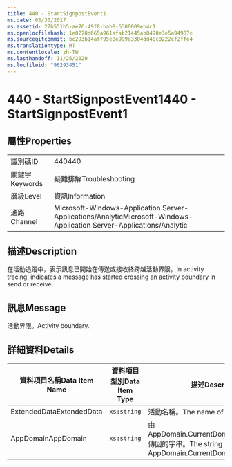 ```yaml
---
title: 440 - StartSignpostEvent1
ms.date: 03/30/2017
ms.assetid: 27b551b5-ae76-49f8-bab8-6300009eb4c1
ms.openlocfilehash: 1e0278d665a961afab21445ab8490e3e5a94987c
ms.sourcegitcommit: bc293b14af795e0e999e3304dd40c0222cf2ffe4
ms.translationtype: MT
ms.contentlocale: zh-TW
ms.lasthandoff: 11/26/2020
ms.locfileid: "96293451"
---
```

# <a name="440---startsignpostevent1"></a><span data-ttu-id="37a02-102">440 - StartSignpostEvent1</span><span class="sxs-lookup"><span data-stu-id="37a02-102">440 - StartSignpostEvent1</span></span>

## <a name="properties"></a><span data-ttu-id="37a02-103">屬性</span><span class="sxs-lookup"><span data-stu-id="37a02-103">Properties</span></span>  
  
|||  
|-|-|  
|<span data-ttu-id="37a02-104">識別碼</span><span class="sxs-lookup"><span data-stu-id="37a02-104">ID</span></span>|<span data-ttu-id="37a02-105">440</span><span class="sxs-lookup"><span data-stu-id="37a02-105">440</span></span>|  
|<span data-ttu-id="37a02-106">關鍵字</span><span class="sxs-lookup"><span data-stu-id="37a02-106">Keywords</span></span>|<span data-ttu-id="37a02-107">疑難排解</span><span class="sxs-lookup"><span data-stu-id="37a02-107">Troubleshooting</span></span>|  
|<span data-ttu-id="37a02-108">層級</span><span class="sxs-lookup"><span data-stu-id="37a02-108">Level</span></span>|<span data-ttu-id="37a02-109">資訊</span><span class="sxs-lookup"><span data-stu-id="37a02-109">Information</span></span>|  
|<span data-ttu-id="37a02-110">通路</span><span class="sxs-lookup"><span data-stu-id="37a02-110">Channel</span></span>|<span data-ttu-id="37a02-111">Microsoft-Windows-Application Server-Applications/Analytic</span><span class="sxs-lookup"><span data-stu-id="37a02-111">Microsoft-Windows-Application Server-Applications/Analytic</span></span>|  
  
## <a name="description"></a><span data-ttu-id="37a02-112">描述</span><span class="sxs-lookup"><span data-stu-id="37a02-112">Description</span></span>  

 <span data-ttu-id="37a02-113">在活動追蹤中，表示訊息已開始在傳送或接收終跨越活動界限。</span><span class="sxs-lookup"><span data-stu-id="37a02-113">In activity tracing, indicates a message has started crossing an activity boundary in send or receive.</span></span>  
  
## <a name="message"></a><span data-ttu-id="37a02-114">訊息</span><span class="sxs-lookup"><span data-stu-id="37a02-114">Message</span></span>  

 <span data-ttu-id="37a02-115">活動界限。</span><span class="sxs-lookup"><span data-stu-id="37a02-115">Activity boundary.</span></span>  
  
## <a name="details"></a><span data-ttu-id="37a02-116">詳細資料</span><span class="sxs-lookup"><span data-stu-id="37a02-116">Details</span></span>  
  
|<span data-ttu-id="37a02-117">資料項目名稱</span><span class="sxs-lookup"><span data-stu-id="37a02-117">Data Item Name</span></span>|<span data-ttu-id="37a02-118">資料項目型別</span><span class="sxs-lookup"><span data-stu-id="37a02-118">Data Item Type</span></span>|<span data-ttu-id="37a02-119">描述</span><span class="sxs-lookup"><span data-stu-id="37a02-119">Description</span></span>|  
|--------------------|--------------------|-----------------|  
|<span data-ttu-id="37a02-120">ExtendedData</span><span class="sxs-lookup"><span data-stu-id="37a02-120">ExtendedData</span></span>|`xs:string`|<span data-ttu-id="37a02-121">活動名稱。</span><span class="sxs-lookup"><span data-stu-id="37a02-121">The name of the activity.</span></span>|  
|<span data-ttu-id="37a02-122">AppDomain</span><span class="sxs-lookup"><span data-stu-id="37a02-122">AppDomain</span></span>|`xs:string`|<span data-ttu-id="37a02-123">由 AppDomain.CurrentDomain.FriendlyName 傳回的字串。</span><span class="sxs-lookup"><span data-stu-id="37a02-123">The string returned by AppDomain.CurrentDomain.FriendlyName.</span></span>|
